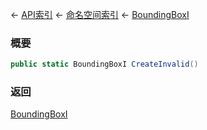 ← [API索引](Api-Index) ← [命名空间索引](Namespace-Index) ← [BoundingBoxI](VRageMath.BoundingBoxI)

### 概要

```csharp
public static BoundingBoxI CreateInvalid()
```



### 返回

[BoundingBoxI](VRageMath.BoundingBoxI)




